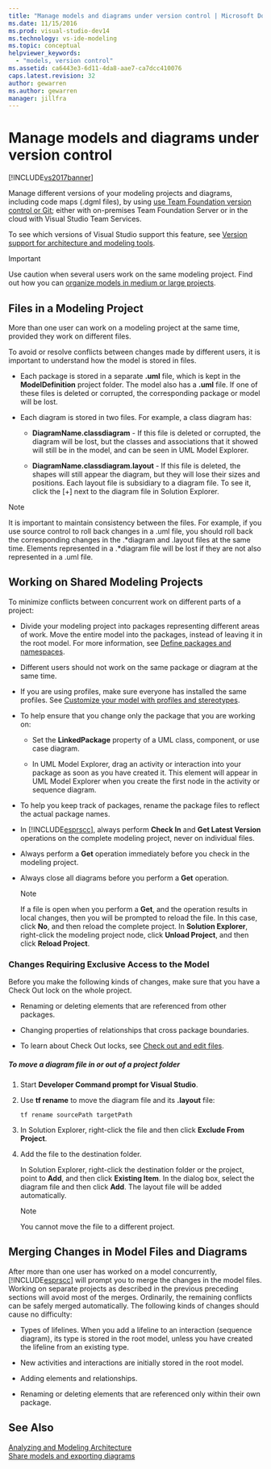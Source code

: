```yaml
---
title: "Manage models and diagrams under version control | Microsoft Docs"
ms.date: 11/15/2016
ms.prod: visual-studio-dev14
ms.technology: vs-ide-modeling
ms.topic: conceptual
helpviewer_keywords: 
  - "models, version control"
ms.assetid: ca6443e3-6d11-4da8-aae7-ca7dcc410076
caps.latest.revision: 32
author: gewarren
ms.author: gewarren
manager: jillfra
---
```

# Manage models and diagrams under version control
[!INCLUDE[vs2017banner](../includes/vs2017banner.md)]

Manage different versions of your modeling projects and diagrams, including code maps (.dgml files), by using [use Team Foundation version control or Git](https://msdn.microsoft.com/library/33267cee-fe5f-4aa3-b2cd-6d22ceace314); either with on-premises Team Foundation Server or in the cloud with Visual Studio Team Services.  
  
 To see which versions of Visual Studio support this feature, see [Version support for architecture and modeling tools](../modeling/what-s-new-for-design-in-visual-studio.md#VersionSupport).  
  
> [!IMPORTANT]
> Use caution when several users work on the same modeling project. Find out how you can [organize models in medium or large projects](../modeling/structure-your-modeling-solution.md).  
  
## <a name="ModelingProjects"></a> Files in a Modeling Project  
 More than one user can work on a modeling project at the same time, provided they work on different files.  
  
 To avoid or resolve conflicts between changes made by different users, it is important to understand how the model is stored in files.  
  
- Each package is stored in a separate **.uml** file, which is kept in the **ModelDefinition** project folder. The model also has a **.uml** file. If one of these files is deleted or corrupted, the corresponding package or model will be lost.  
  
- Each diagram is stored in two files. For example, a class diagram has:  
  
  - **DiagramName.classdiagram** - If this file is deleted or corrupted, the diagram will be lost, but the classes and associations that it showed will still be in the model, and can be seen in UML Model Explorer.  

  - **DiagramName.classdiagram.layout** - If this file is deleted, the shapes will still appear the diagram, but they will lose their sizes and positions. Each layout file is subsidiary to a diagram file. To see it, click the [+] next to the diagram file in Solution Explorer.  
  
> [!NOTE]
> It is important to maintain consistency between the files. For example, if you use source control to roll back changes in a .uml file, you should roll back the corresponding changes in the .*diagram and .layout files at the same time. Elements represented in a .\*diagram file will be lost if they are not also represented in a .uml file.  
  
## <a name="Shared"></a> Working on Shared Modeling Projects  
 To minimize conflicts between concurrent work on different parts of a project:  
  
- Divide your modeling project into packages representing different areas of work. Move the entire model into the packages, instead of leaving it in the root model. For more information, see [Define packages and namespaces](../modeling/define-packages-and-namespaces.md).  
  
- Different users should not work on the same package or diagram at the same time.  
  
- If you are using profiles, make sure everyone has installed the same profiles. See [Customize your model with profiles and stereotypes](../modeling/customize-your-model-with-profiles-and-stereotypes.md).  
  
- To help ensure that you change only the package that you are working on:  
  
  - Set the **LinkedPackage** property of a UML class, component, or use case diagram.  

  - In UML Model Explorer, drag an activity or interaction into your package as soon as you have created it. This element will appear in UML Model Explorer when you create the first node in the activity or sequence diagram.  
  
- To help you keep track of packages, rename the package files to reflect the actual package names.  
  
- In [!INCLUDE[esprscc](../includes/esprscc-md.md)], always perform **Check In** and **Get Latest Version** operations on the complete modeling project, never on individual files.  
  
- Always perform a **Get** operation immediately before you check in the modeling project.  
  
- Always close all diagrams before you perform a **Get** operation.  
  
    > [!NOTE]
    > If a file is open when you perform a **Get**, and the operation results in local changes, then you will be prompted to reload the file. In this case, click **No**, and then reload the complete project. In **Solution Explorer**, right-click the modeling project node, click **Unload Project**, and then click **Reload Project**.  
  
### <a name="Exclusive"></a> Changes Requiring Exclusive Access to the Model  
 Before you make the following kinds of changes, make sure that you have a Check Out lock on the whole project.  
  
- Renaming or deleting elements that are referenced from other packages.  
  
- Changing properties of relationships that cross package boundaries.  
  
- To learn about Check Out locks, see [Check out and edit files](https://msdn.microsoft.com/library/eb404d63-c448-4994-9416-3e6d50ec554a).  
  
##### To move a diagram file in or out of a project folder  
  
1. Start **Developer Command prompt for Visual Studio**.  
  
2. Use **tf rename** to move the diagram file and its **.layout** file:  
  
     `tf rename sourcePath targetPath`  
  
3. In Solution Explorer, right-click the file and then click **Exclude From Project**.  
  
4. Add the file to the destination folder.  
  
     In Solution Explorer, right-click the destination folder or the project, point to **Add**, and then click **Existing Item**. In the dialog box, select the diagram file and then click **Add**. The layout file will be added automatically.  
  
    > [!NOTE]
    > You cannot move the file to a different project.  
  
## <a name="Merging"></a> Merging Changes in Model Files and Diagrams  
 After more than one user has worked on a model concurrently, [!INCLUDE[esprscc](../includes/esprscc-md.md)] will prompt you to merge the changes in the model files. Working on separate projects as described in the previous preceding sections will avoid most of the merges. Ordinarily, the remaining conflicts can be safely merged automatically. The following kinds of changes should cause no difficulty:  
  
- Types of lifelines. When you add a lifeline to an interaction (sequence diagram), its type is stored in the root model, unless you have created the lifeline from an existing type.  
  
- New activities and interactions are initially stored in the root model.  
  
- Adding elements and relationships.  
  
- Renaming or deleting elements that are referenced only within their own package.  
  
## See Also  
 [Analyzing and Modeling Architecture](../modeling/analyze-and-model-your-architecture.md)   
 [Share models and exporting diagrams](../modeling/share-models-and-exporting-diagrams.md)
